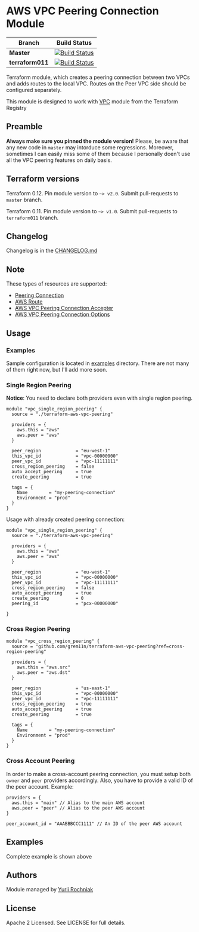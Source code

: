 AWS VPC Peering Connection Module
=================================

|Branch|Build Status|
|------|------------|
|**Master**|[![Build Status](https://travis-ci.org/grem11n/terraform-aws-vpc-peering.svg?branch=master)](https://travis-ci.org/grem11n/terraform-aws-vpc-peering)|
|**terraform011**|[![Build Status](https://travis-ci.org/grem11n/terraform-aws-vpc-peering.svg?branch=terraform011)](https://travis-ci.org/grem11n/terraform-aws-vpc-peering)|

Terraform module, which creates a peering connection between two VPCs and adds routes to the local VPC.
Routes on the Peer VPC side should be configured separately.

This module is designed to work with [VPC](https://registry.terraform.io/modules/terraform-aws-modules/vpc/aws/) module from the Terraform Registry

Preamble
----
**Always make sure you pinned the module version!**
Please, be aware that any new code in `master` may intorduce some regressions. Moreover, sometimes I can easily miss some of them because I personally doen't use all the VPC peering features on daily basis.

Terraform versions
----

Terraform 0.12. Pin module version to `~> v2.0`. Submit pull-requests to `master` branch.

Terraform 0.11. Pin module version to `~> v1.0`. Submit pull-requests to `terraform011` branch.

Changelog
----
Changelog is in the [CHANGELOG.md](CHANGELOG.md)


Note
----

These types of resources are supported:

* [Peering Connection](https://www.terraform.io/docs/providers/aws/d/vpc_peering_connection.html)
* [AWS Route](https://www.terraform.io/docs/providers/aws/r/route.html)
* [AWS VPC Peering Connection Accepter](https://www.terraform.io/docs/providers/aws/r/vpc_peering_accepter.html)
* [AWS VPC Peering Connection Options](https://www.terraform.io/docs/providers/aws/r/vpc_peering_options.html)

Usage
-----

### Examples
Sample configuration is located in [examples](examples/) directory. There are not many of them right now, but I'll add more soon.

### Single Region Peering
**Notice**: You need to declare both providers even with single region peering.

```hc1
module "vpc_single_region_peering" {
  source = "./terraform-aws-vpc-peering"

  providers = {
    aws.this = "aws"
    aws.peer = "aws"
  }

  peer_region             = "eu-west-1"
  this_vpc_id             = "vpc-00000000"
  peer_vpc_id             = "vpc-11111111"
  cross_region_peering    = false
  auto_accept_peering     = true
  create_peering          = true

  tags = {
    Name        = "my-peering-connection"
    Environment = "prod"
  }
}
```

Usage with already created peering connection:
```hc1
module "vpc_single_region_peering" {
  source = "./terraform-aws-vpc-peering"

  providers = {
    aws.this = "aws"
    aws.peer = "aws"
  }

  peer_region             = "eu-west-1"
  this_vpc_id             = "vpc-00000000"
  peer_vpc_id             = "vpc-11111111"
  cross_region_peering    = false
  auto_accept_peering     = true
  create_peering          = 0
  peering_id              = "pcx-00000000"

}
```

### Cross Region Peering

```hc1
module "vpc_cross_region_peering" {
  source = "github.com/grem11n/terraform-aws-vpc-peering?ref=cross-region-peering"

  providers = {
    aws.this = "aws.src"
    aws.peer = "aws.dst"
  }

  peer_region             = "us-east-1"
  this_vpc_id             = "vpc-00000000"
  peer_vpc_id             = "vpc-11111111"
  cross_region_peering    = true
  auto_accept_peering     = true
  create_peering          = true

  tags = {
    Name        = "my-peering-connection"
    Environment = "prod"
  }
}
```

### Cross Account Peering
In order to make a cross-account peering connection, you must setup both `owner` and `peer` providers accordingly. Also, you have to provide a valid ID of the peer account. Example:

```hc1
providers = {
  aws.this = "main" // Alias to the main AWS account
  aws.peer = "peer" // Alias to the peer AWS account
}

peer_account_id = "AAABBBCCC1111" // An ID of the peer AWS account
```

Examples
--------
Complete example is shown above

Authors
-------
Module managed by [Yurii Rochniak](https://github.com/grem11n)

License
-------
Apache 2 Licensed. See LICENSE for full details.
